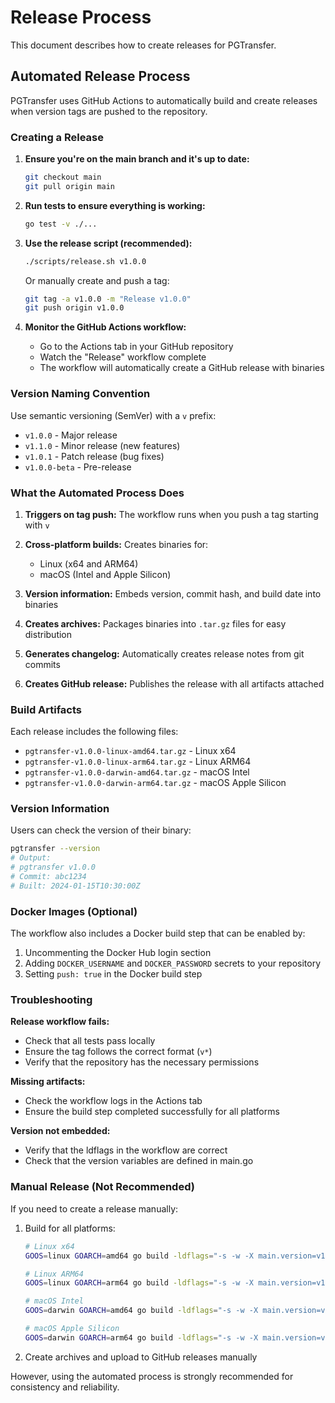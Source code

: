 # Release Process

This document describes how to create releases for PGTransfer.

## Automated Release Process

PGTransfer uses GitHub Actions to automatically build and create releases when version tags are pushed to the repository.

### Creating a Release

1. **Ensure you're on the main branch and it's up to date:**
   ```bash
   git checkout main
   git pull origin main
   ```

2. **Run tests to ensure everything is working:**
   ```bash
   go test -v ./...
   ```

3. **Use the release script (recommended):**
   ```bash
   ./scripts/release.sh v1.0.0
   ```
   
   Or manually create and push a tag:
   ```bash
   git tag -a v1.0.0 -m "Release v1.0.0"
   git push origin v1.0.0
   ```

4. **Monitor the GitHub Actions workflow:**
   - Go to the Actions tab in your GitHub repository
   - Watch the "Release" workflow complete
   - The workflow will automatically create a GitHub release with binaries

### Version Naming Convention

Use semantic versioning (SemVer) with a `v` prefix:
- `v1.0.0` - Major release
- `v1.1.0` - Minor release (new features)
- `v1.0.1` - Patch release (bug fixes)
- `v1.0.0-beta` - Pre-release

### What the Automated Process Does

1. **Triggers on tag push:** The workflow runs when you push a tag starting with `v`

2. **Cross-platform builds:** Creates binaries for:
   - Linux (x64 and ARM64)
   - macOS (Intel and Apple Silicon)

3. **Version information:** Embeds version, commit hash, and build date into binaries

4. **Creates archives:** Packages binaries into `.tar.gz` files for easy distribution

5. **Generates changelog:** Automatically creates release notes from git commits

6. **Creates GitHub release:** Publishes the release with all artifacts attached

### Build Artifacts

Each release includes the following files:
- `pgtransfer-v1.0.0-linux-amd64.tar.gz` - Linux x64
- `pgtransfer-v1.0.0-linux-arm64.tar.gz` - Linux ARM64
- `pgtransfer-v1.0.0-darwin-amd64.tar.gz` - macOS Intel
- `pgtransfer-v1.0.0-darwin-arm64.tar.gz` - macOS Apple Silicon

### Version Information

Users can check the version of their binary:
```bash
pgtransfer --version
# Output:
# pgtransfer v1.0.0
# Commit: abc1234
# Built: 2024-01-15T10:30:00Z
```

### Docker Images (Optional)

The workflow also includes a Docker build step that can be enabled by:
1. Uncommenting the Docker Hub login section
2. Adding `DOCKER_USERNAME` and `DOCKER_PASSWORD` secrets to your repository
3. Setting `push: true` in the Docker build step

### Troubleshooting

**Release workflow fails:**
- Check that all tests pass locally
- Ensure the tag follows the correct format (`v*`)
- Verify that the repository has the necessary permissions

**Missing artifacts:**
- Check the workflow logs in the Actions tab
- Ensure the build step completed successfully for all platforms

**Version not embedded:**
- Verify that the ldflags in the workflow are correct
- Check that the version variables are defined in main.go

### Manual Release (Not Recommended)

If you need to create a release manually:

1. Build for all platforms:
   ```bash
   # Linux x64
   GOOS=linux GOARCH=amd64 go build -ldflags="-s -w -X main.version=v1.0.0" -o pgtransfer-linux-amd64
   
   # Linux ARM64
   GOOS=linux GOARCH=arm64 go build -ldflags="-s -w -X main.version=v1.0.0" -o pgtransfer-linux-arm64
   
   # macOS Intel
   GOOS=darwin GOARCH=amd64 go build -ldflags="-s -w -X main.version=v1.0.0" -o pgtransfer-darwin-amd64
   
   # macOS Apple Silicon
   GOOS=darwin GOARCH=arm64 go build -ldflags="-s -w -X main.version=v1.0.0" -o pgtransfer-darwin-arm64
   ```

2. Create archives and upload to GitHub releases manually

However, using the automated process is strongly recommended for consistency and reliability.